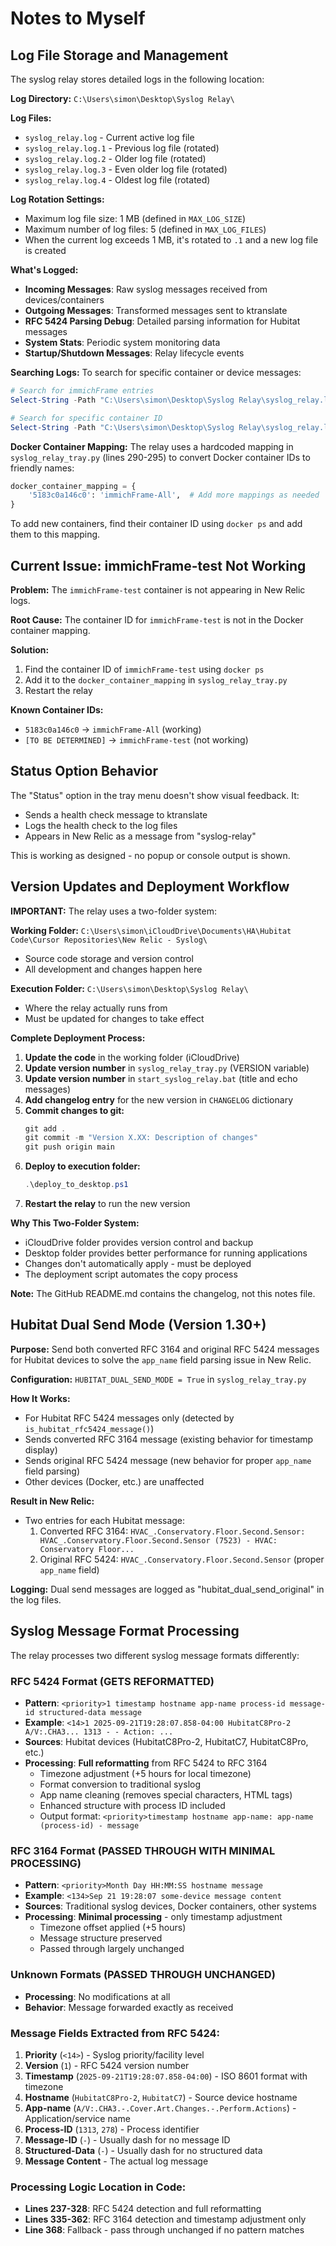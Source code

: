 # Notes to Myself

## Log File Storage and Management

The syslog relay stores detailed logs in the following location:

**Log Directory:** `C:\Users\simon\Desktop\Syslog Relay\`

**Log Files:**
- `syslog_relay.log` - Current active log file
- `syslog_relay.log.1` - Previous log file (rotated)
- `syslog_relay.log.2` - Older log file (rotated)
- `syslog_relay.log.3` - Even older log file (rotated)
- `syslog_relay.log.4` - Oldest log file (rotated)

**Log Rotation Settings:**
- Maximum log file size: 1 MB (defined in `MAX_LOG_SIZE`)
- Maximum number of log files: 5 (defined in `MAX_LOG_FILES`)
- When the current log exceeds 1 MB, it's rotated to `.1` and a new log file is created

**What's Logged:**
- **Incoming Messages**: Raw syslog messages received from devices/containers
- **Outgoing Messages**: Transformed messages sent to ktranslate
- **RFC 5424 Parsing Debug**: Detailed parsing information for Hubitat messages
- **System Stats**: Periodic system monitoring data
- **Startup/Shutdown Messages**: Relay lifecycle events

**Searching Logs:**
To search for specific container or device messages:
```powershell
# Search for immichFrame entries
Select-String -Path "C:\Users\simon\Desktop\Syslog Relay\syslog_relay.log*" -Pattern "immich" -CaseSensitive:$false

# Search for specific container ID
Select-String -Path "C:\Users\simon\Desktop\Syslog Relay\syslog_relay.log*" -Pattern "5183c0a146c0" -CaseSensitive:$false
```

**Docker Container Mapping:**
The relay uses a hardcoded mapping in `syslog_relay_tray.py` (lines 290-295) to convert Docker container IDs to friendly names:
```python
docker_container_mapping = {
    '5183c0a146c0': 'immichFrame-All',  # Add more mappings as needed
}
```

To add new containers, find their container ID using `docker ps` and add them to this mapping.

## Current Issue: immichFrame-test Not Working

**Problem:** The `immichFrame-test` container is not appearing in New Relic logs.

**Root Cause:** The container ID for `immichFrame-test` is not in the Docker container mapping.

**Solution:** 
1. Find the container ID of `immichFrame-test` using `docker ps`
2. Add it to the `docker_container_mapping` in `syslog_relay_tray.py`
3. Restart the relay

**Known Container IDs:**
- `5183c0a146c0` → `immichFrame-All` (working)
- `[TO BE DETERMINED]` → `immichFrame-test` (not working)

## Status Option Behavior

The "Status" option in the tray menu doesn't show visual feedback. It:
- Sends a health check message to ktranslate
- Logs the health check to the log files
- Appears in New Relic as a message from "syslog-relay"

This is working as designed - no popup or console output is shown.

## Version Updates and Deployment Workflow

**IMPORTANT:** The relay uses a two-folder system:

**Working Folder:** `C:\Users\simon\iCloudDrive\Documents\HA\Hubitat Code\Cursor Repositories\New Relic - Syslog\`
- Source code storage and version control
- All development and changes happen here

**Execution Folder:** `C:\Users\simon\Desktop\Syslog Relay\`
- Where the relay actually runs from
- Must be updated for changes to take effect

**Complete Deployment Process:**
1. **Update the code** in the working folder (iCloudDrive)
2. **Update version number** in `syslog_relay_tray.py` (VERSION variable)
3. **Update version number** in `start_syslog_relay.bat` (title and echo messages)
4. **Add changelog entry** for the new version in `CHANGELOG` dictionary
5. **Commit changes to git:**
   ```powershell
   git add .
   git commit -m "Version X.XX: Description of changes"
   git push origin main
   ```
6. **Deploy to execution folder:**
   ```powershell
   .\deploy_to_desktop.ps1
   ```
7. **Restart the relay** to run the new version

**Why This Two-Folder System:**
- iCloudDrive folder provides version control and backup
- Desktop folder provides better performance for running applications
- Changes don't automatically apply - must be deployed
- The deployment script automates the copy process

**Note:** The GitHub README.md contains the changelog, not this notes file.

## Hubitat Dual Send Mode (Version 1.30+)

**Purpose:** Send both converted RFC 3164 and original RFC 5424 messages for Hubitat devices to solve the `app_name` field parsing issue in New Relic.

**Configuration:** `HUBITAT_DUAL_SEND_MODE = True` in `syslog_relay_tray.py`

**How It Works:**
- For Hubitat RFC 5424 messages only (detected by `is_hubitat_rfc5424_message()`)
- Sends converted RFC 3164 message (existing behavior for timestamp display)
- Sends original RFC 5424 message (new behavior for proper `app_name` field parsing)
- Other devices (Docker, etc.) are unaffected

**Result in New Relic:**
- Two entries for each Hubitat message:
  1. Converted RFC 3164: `HVAC_.Conservatory.Floor.Second.Sensor: HVAC_.Conservatory.Floor.Second.Sensor (7523) - HVAC: Conservatory Floor...`
  2. Original RFC 5424: `HVAC_.Conservatory.Floor.Second.Sensor` (proper `app_name` field)

**Logging:** Dual send messages are logged as "hubitat_dual_send_original" in the log files.

## Syslog Message Format Processing

The relay processes two different syslog message formats differently:

### RFC 5424 Format (GETS REFORMATTED)
- **Pattern**: `<priority>1 timestamp hostname app-name process-id message-id structured-data message`
- **Example**: `<14>1 2025-09-21T19:28:07.858-04:00 HubitatC8Pro-2 A/V:.CHA3... 1313 - - Action: ...`
- **Sources**: Hubitat devices (HubitatC8Pro-2, HubitatC7, HubitatC8Pro, etc.)
- **Processing**: **Full reformatting** from RFC 5424 to RFC 3164
  - Timezone adjustment (+5 hours for local timezone)
  - Format conversion to traditional syslog
  - App name cleaning (removes special characters, HTML tags)
  - Enhanced structure with process ID included
  - Output format: `<priority>timestamp hostname app-name: app-name (process-id) - message`

### RFC 3164 Format (PASSED THROUGH WITH MINIMAL PROCESSING)
- **Pattern**: `<priority>Month Day HH:MM:SS hostname message`
- **Example**: `<134>Sep 21 19:28:07 some-device message content`
- **Sources**: Traditional syslog devices, Docker containers, other systems
- **Processing**: **Minimal processing** - only timestamp adjustment
  - Timezone offset applied (+5 hours)
  - Message structure preserved
  - Passed through largely unchanged

### Unknown Formats (PASSED THROUGH UNCHANGED)
- **Processing**: No modifications at all
- **Behavior**: Message forwarded exactly as received

### Message Fields Extracted from RFC 5424:
1. **Priority** (`<14>`) - Syslog priority/facility level
2. **Version** (`1`) - RFC 5424 version number  
3. **Timestamp** (`2025-09-21T19:28:07.858-04:00`) - ISO 8601 format with timezone
4. **Hostname** (`HubitatC8Pro-2`, `HubitatC7`) - Source device hostname
5. **App-name** (`A/V:.CHA3.-.Cover.Art.Changes.-.Perform.Actions`) - Application/service name
6. **Process-ID** (`1313`, `278`) - Process identifier
7. **Message-ID** (`-`) - Usually dash for no message ID
8. **Structured-Data** (`-`) - Usually dash for no structured data
9. **Message Content** - The actual log message

### Processing Logic Location in Code:
- **Lines 237-328**: RFC 5424 detection and full reformatting
- **Lines 335-362**: RFC 3164 detection and timestamp adjustment only
- **Line 368**: Fallback - pass through unchanged if no pattern matches
